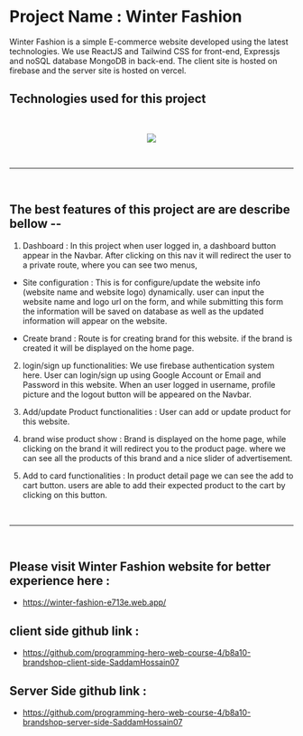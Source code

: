 # Project Name : Winter Fashion
Winter Fashion is a simple E-commerce website developed using the latest technologies. We use ReactJS and Tailwind CSS for front-end, Expressjs and noSQL database MongoDB in back-end. The client site is hosted on firebase and the server site is hosted on vercel.
<br/>

## Technologies used for this project
<br/>
<p align="center">
    <a href="#">
        <img src="https://skillicons.dev/icons?i=html,css,tailwind,react,express,mongodb,firebase" />
    </a>
</p>
<br/>
<hr/>
<br/>

## The best features of this project are are describe bellow --

1. Dashboard : 
In this project when user logged in, a dashboard button appear in the Navbar. After clicking on this nav it will redirect the user to a private route, where you can see two menus, 

- Site configuration : This is for configure/update the website info (website name and website logo) dynamically. user can input the website name and logo url on the form, and while submitting this form the information will be saved on database as well as the updated information will appear on the website.

- Create brand : Route is for creating brand for this website. if the brand is created it will be displayed on the home page.

2. login/sign up functionalities:
We use firebase authentication system here. User can login/sign up using Google Account or Email and Password in this website. When an user logged in username, profile picture and the logout button will be appeared on the Navbar.

3. Add/update Product functionalities :
User can add or update product for this website.

4. brand wise product show : 
Brand is displayed on the home page, while clicking on the brand it will redirect you to the product page. where we can see all the products of this brand and a nice slider of advertisement.

5. Add to card functionalities : 
In product detail page we can see the add to cart button. users are able to add their expected product to the cart by clicking on this button.

<br/>
<hr/>
<br/>

## Please visit Winter Fashion website for better experience here :
- https://winter-fashion-e713e.web.app/

## client side github link :
- https://github.com/programming-hero-web-course-4/b8a10-brandshop-client-side-SaddamHossain07

## Server Side github link :
- https://github.com/programming-hero-web-course-4/b8a10-brandshop-server-side-SaddamHossain07
